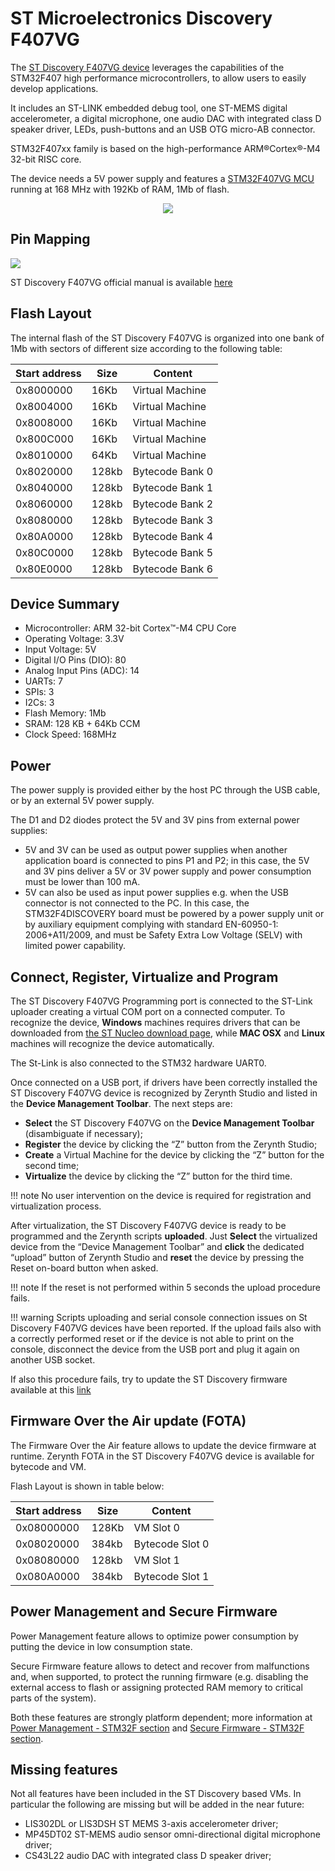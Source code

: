 # ST Microelectronics Discovery F407VG

The [ST Discovery F407VG device](https://www.st.com/en/evaluation-tools/stm32f4discovery.html) leverages the capabilities of the STM32F407 high performance
microcontrollers, to allow users to easily develop applications.

It includes an ST-LINK embedded debug tool, one ST-MEMS digital accelerometer, a digital microphone, one audio DAC with integrated class D speaker driver, LEDs, push-buttons and an USB OTG micro-AB connector.

STM32F407xx family is based on the high-performance ARM®Cortex®-M4 32-bit RISC core.

The device needs a 5V power supply and features a [STM32F407VG MCU](https://www.st.com/content/st_com/en/products/microcontrollers-microprocessors/stm32-32-bit-arm-cortex-mcus/stm32-high-performance-mcus/stm32f4-series/stm32f407-417/stm32f407vg.html) running at 168 MHz with 192Kb of RAM, 1Mb of flash.

<p style="text-align:center;"><img src="https://github.com/zerynth/docs/blob/test/docs/reference/boards/st_discoveryf407vg/docs/img/st_discoveryf407vg.jpg?raw=true"></p>

## Pin Mapping

![](https://github.com/zerynth/docs/blob/test/docs/reference/boards/st_discoveryf407vg/docs/img/st_discoveryf407vg_pin_io.jpg?raw=true)

ST Discovery F407VG official manual is available [here](https://www.st.com/content/ccc/resource/technical/document/user_manual/70/fe/4a/3f/e7/e1/4f/7d/DM00039084.pdf/files/DM00039084.pdf/jcr:content/translations/en.DM00039084.pdf)

## Flash Layout

The internal flash of the ST Discovery F407VG is organized into one bank of 1Mb with sectors of different size according to the following table:

| Start address | Size  | Content         |
|---------------|-------|-----------------|
| 0x8000000     | 16Kb  | Virtual Machine |
| 0x8004000     | 16Kb  | Virtual Machine |
| 0x8008000     | 16Kb  | Virtual Machine |
| 0x800C000     | 16Kb  | Virtual Machine |
| 0x8010000     | 64Kb  | Virtual Machine |
| 0x8020000     | 128kb | Bytecode Bank 0 |
| 0x8040000     | 128kb | Bytecode Bank 1 |
| 0x8060000     | 128kb | Bytecode Bank 2 |
| 0x8080000     | 128kb | Bytecode Bank 3 |
| 0x80A0000     | 128kb | Bytecode Bank 4 |
| 0x80C0000     | 128kb | Bytecode Bank 5 |
| 0x80E0000     | 128kb | Bytecode Bank 6 |

## Device Summary


* Microcontroller: ARM 32-bit Cortex™-M4 CPU Core
* Operating Voltage: 3.3V
* Input Voltage: 5V
* Digital I/O Pins (DIO): 80
* Analog Input Pins (ADC): 14
* UARTs: 7
* SPIs: 3
* I2Cs: 3
* Flash Memory: 1Mb
* SRAM: 128 KB + 64Kb CCM
* Clock Speed: 168MHz

## Power

The power supply is provided either by the host PC through the USB cable, or by an external 5V power supply.

The D1 and D2 diodes protect the 5V and 3V pins from external power supplies:


* 5V and 3V can be used as output power supplies when another application board is connected to pins P1 and P2; in this case, the 5V and 3V pins deliver a 5V or 3V power supply and power consumption must be lower than 100 mA.
* 5V can also be used as input power supplies e.g. when the USB connector is not connected to the PC. In this case, the STM32F4DISCOVERY board must be powered by a power supply unit or by auxiliary equipment complying with standard EN-60950-1: 2006+A11/2009, and must be Safety Extra Low Voltage (SELV) with limited power capability.

## Connect, Register, Virtualize and Program

The ST Discovery F407VG Programming port is connected to the ST-Link uploader creating a virtual COM port on a connected computer. To recognize the device, **Windows** machines requires drivers that can be downloaded from [the ST Nucleo download page](http://www.st.com/content/st_com/en/products/development-tools/software-development-tools/stm32-software-development-tools/stm32-utilities/stsw-link009.html), while **MAC OSX** and **Linux** machines will recognize the device automatically.

The St-Link is also connected to the STM32 hardware UART0.

Once connected on a USB port, if drivers have been correctly installed the ST Discovery F407VG device is recognized by Zerynth Studio and listed in the **Device Management Toolbar**. The next steps are:

* **Select** the ST Discovery F407VG on the **Device Management Toolbar** (disambiguate if necessary);
* **Register** the device by clicking the “Z” button from the Zerynth Studio;
* **Create** a Virtual Machine for the device by clicking the “Z” button for the second time;
* **Virtualize** the device by clicking the “Z” button for the third time.

!!! note
	No user intervention on the device is required for registration and virtualization process.

After virtualization, the ST Discovery F407VG device is ready to be programmed and the  Zerynth scripts **uploaded**. Just **Select** the virtualized device from the “Device Management Toolbar” and **click** the dedicated “upload” button of Zerynth Studio and **reset** the device by pressing the Reset on-board button when asked.

!!! note
	If the reset is not performed within 5 seconds the upload procedure fails.

!!! warning
	Scripts uploading and serial console connection issues on St Discovery F407VG devices have been reported. If the upload fails also with a correctly performed reset or if the device is not able to print on the console, disconnect the device from the USB port and plug it again on another USB socket.

If also this procedure fails, try to update the ST Discovery firmware available at this [link](https://developer.mbed.org/teams/ST/wiki/Nucleo-Firmware)

## Firmware Over the Air update (FOTA)

The Firmware Over the Air feature allows to update the device firmware at runtime. Zerynth FOTA in the ST Discovery F407VG device is available for bytecode and VM.

Flash Layout is shown in table below:

| Start address | Size  | Content         |
|---------------|-------|-----------------|
| 0x08000000    | 128Kb | VM Slot 0       |
| 0x08020000    | 384kb | Bytecode Slot 0 |
| 0x08080000    | 128kb | VM Slot 1       |
| 0x080A0000    | 384kb | Bytecode Slot 1 |

## Power Management and Secure Firmware

Power Management feature allows to optimize power consumption by putting the device in low consumption state.

Secure Firmware feature allows to detect and recover from malfunctions and, when supported, to protect the running firmware (e.g. disabling the external access to flash or assigning protected RAM memory to critical parts of the system).

Both these features are strongly platform dependent; more information at [Power Management - STM32F section](https://docs.zerynth.com/latest/official/core.zerynth.stdlib/docs/official_core.zerynth.stdlib_pwr.html#pwr-stm32f) and [Secure Firmware - STM32F section](https://docs.zerynth.com/latest/official/core.zerynth.stdlib/docs/official_core.zerynth.stdlib_sfw.html#sfw-stm32f).

## Missing features

Not all features have been included in the ST Discovery based VMs. In particular the following are missing but will be added in the near future:

* LIS302DL or LIS3DSH ST MEMS 3-axis accelerometer driver;
* MP45DT02 ST-MEMS audio sensor omni-directional digital microphone driver;
* CS43L22 audio DAC with integrated class D speaker driver;
<!--stackedit_data:
eyJoaXN0b3J5IjpbODIyMTk0NzYyLC0zODI0NDE3NTVdfQ==
-->
